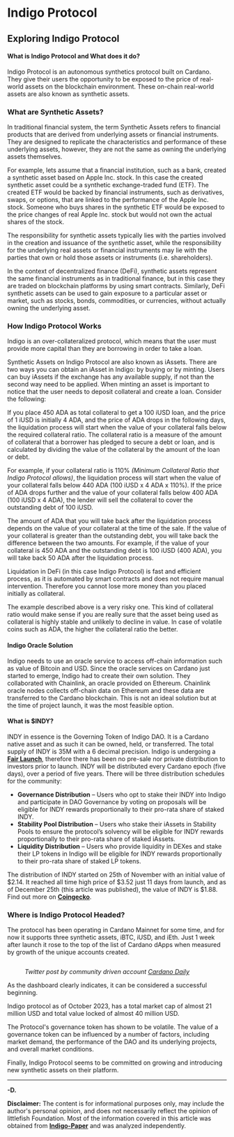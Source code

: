 # Indigo Protocol

## Exploring Indigo Protocol

#### What is Indigo Protocol and What does it do?

Indigo Protocol is an autonomous synthetics protocol built on Cardano. They give their users the opportunity to be exposed to the price of real-world assets on the blockchain environment. These on-chain real-world assets are also known as synthetic assets.

### What are Synthetic Assets?

In traditional financial system, the term Synthetic Assets refers to financial products that are derived from underlying assets or financial instruments. They are designed to replicate the characteristics and performance of these underlying assets, however, they are not the same as owning the underlying assets themselves.

For example, lets assume that a financial institution, such as a bank, created a synthetic asset based on Apple Inc. stock. In this case the created synthetic asset could be a synthetic exchange-traded fund (ETF). The created ETF would be backed by financial instruments, such as derivatives, swaps, or options, that are linked to the performance of the Apple Inc. stock. Someone who buys shares in the synthetic ETF would be exposed to the price changes of real Apple Inc. stock but would not own the actual shares of the stock.

The responsibility for synthetic assets typically lies with the parties involved in the creation and issuance of the synthetic asset, while the responsibility for the underlying real assets or financial instruments may lie with the parties that own or hold those assets or instruments (i.e. shareholders).

In the context of decentralized finance (DeFi), synthetic assets represent the same financial instruments as in traditional finance, but in this case they are traded on blockchain platforms by using smart contracts. Similarly, DeFi synthetic assets can be used to gain exposure to a particular asset or market, such as stocks, bonds, commodities, or currencies, without actually owning the underlying asset.

### How Indigo Protocol Works

Indigo is an over-collateralized protocol, which means that the user must provide more capital than they are borrowing in order to take a loan.

Synthetic Assets on Indigo Protocol are also known as iAssets. There are two ways you can obtain an iAsset in Indigo: by buying or by minting. Users can buy iAssets if the exchange has any available supply, if not than the second way need to be applied. When minting an asset is important to notice that the user needs to deposit collateral and create a loan. Consider the following:

If you place 450 ADA as total collateral to get a 100 iUSD loan, and the price of 1 iUSD is initially 4 ADA, and the price of ADA drops in the following days, the liquidation process will start when the value of your collateral falls below the required collateral ratio. The collateral ratio is a measure of the amount of collateral that a borrower has pledged to secure a debt or loan, and is calculated by dividing the value of the collateral by the amount of the loan or debt.

For example, if your collateral ratio is 110% _(Minimum Collateral Ratio that Indigo Protocol allows)_, the liquidation process will start when the value of your collateral falls below 440 ADA (100 iUSD x 4 ADA x 110%). If the price of ADA drops further and the value of your collateral falls below 400 ADA (100 iUSD x 4 ADA), the lender will sell the collateral to cover the outstanding debt of 100 iUSD.

The amount of ADA that you will take back after the liquidation process depends on the value of your collateral at the time of the sale. If the value of your collateral is greater than the outstanding debt, you will take back the difference between the two amounts. For example, if the value of your collateral is 450 ADA and the outstanding debt is 100 iUSD (400 ADA), you will take back 50 ADA after the liquidation process.

Liquidation in DeFi (in this case Indigo Protocol) is fast and efficient process, as it is automated by smart contracts and does not require manual intervention. Therefore you cannot lose more money than you placed initially as collateral.

The example described above is a very risky one. This kind of collateral ratio would make sense if you are really sure that the asset being used as collateral is highly stable and unlikely to decline in value. In case of volatile coins such as ADA, the higher the collateral ratio the better.

#### Indigo Oracle Solution

Indigo needs to use an oracle service to access off-chain information such as value of Bitcoin and USD. Since the oracle services on Cardano just started to emerge, Indigo had to create their own solution. They collaborated with Chainlink, an oracle provided on Ethereum. Chainlink oracle nodes collects off-chain data on Ethereum and these data are transferred to the Cardano blockchain. This is not an ideal solution but at the time of project launch, it was the most feasible option.

#### What is $INDY?

INDY in essence is the Governing Token of Indigo DAO. It is a Cardano native asset and as such it can be owned, held, or transferred. The total supply of INDY is 35M with a 6 decimal precision. Indigo is undergoing a [**Fair Launch**](https://medium.com/monoswap/fair-launch-is-it-really-b5bd88e22a41), therefore there has been no pre-sale nor private distribution to investors prior to launch. INDY will be distributed every Cardano epoch (five days), over a period of five years. There will be three distribution schedules for the community:

* **Governance Distribution** – Users who opt to stake their INDY into Indigo and participate in DAO Governance by voting on proposals will be eligible for INDY rewards proportionally to their pro-rata share of staked INDY.
* **Stability Pool Distribution** – Users who stake their iAssets in Stability Pools to ensure the protocol’s solvency will be eligible for INDY rewards proportionally to their pro-rata share of staked iAssets.
* **Liquidity Distribution** – Users who provide liquidity in DEXes and stake their LP tokens in Indigo will be eligible for INDY rewards proportionally to their pro-rata share of staked LP tokens.

The distribution of INDY started on 25th of November with an initial value of $2.14. It reached all time high price of $3.52 just 11 days from launch, and as of December 25th (this article was published), the value of INDY is $1.88. Find out more on [**Coingecko**](https://www.coingecko.com/en/coins/indigo-protocol).

### Where is Indigo Protocol Headed?

The protocol has been operating in Cardano Mainnet for some time, and for now it supports three synthetic assets, iBTC, iUSD, and iEth. Just 1 week after launch it rose to the top of the list of Cardano dApps when measured by growth of the unique accounts created.

<figure><img src="https://i.imgur.com/n9oFRou.jpg" alt=""><figcaption><p><em>Twitter post by community driven account</em> <a href="https://twitter.com/cardano_daily/status/1597213867565727745?ref_src=twsrc%5Etfw%7Ctwcamp%5Etweetembed%7Ctwterm%5E1597213867565727745%7Ctwgr%5E1fc2278ff5b68994381a7654b1c1e61195546ad3%7Ctwcon%5Es1_&#x26;ref_url=https%3A%2F%2Fthecryptobasic.com%2F2022%2F11%2F28%2Fcardano-dapps-witness-a-surge-in-unique-account-growth-with-indigo-protocol-leading%2F"><em>Cardano Daily</em></a></p></figcaption></figure>

As the dashboard clearly indicates, it can be considered a successful beginning.

Indigo protocol as of October 2023, has a total market cap of almost 21 million USD and total value locked of almost 40 million USD.

The Protocol's governance token has shown to be volatile. The value of a governance token can be influenced by a number of factors, including market demand, the performance of the DAO and its underlying projects, and overall market conditions.

Finally, Indigo Protocol seems to be committed on growing and introducing new synthetic assets on their platform.

***

**-D.**

**Disclaimer:** The content is for informational purposes only, may include the author's personal opinion, and does not necessarily reflect the opinion of littlefish Foundation. Most of the information covered in this article was obtained from [**Indigo-Paper**](https://indigoprotocol.io/) and was analyzed independently.
